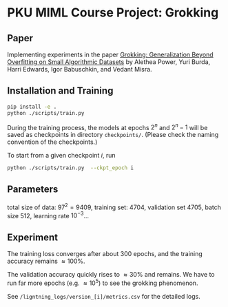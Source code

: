 # PKU MIML Course Project: Grokking

## Paper

Implementing experiments in the paper [Grokking: Generalization Beyond Overfitting on Small Algorithmic Datasets](https://arxiv.org/abs/2201.02177) by Alethea Power, Yuri Burda, Harri Edwards, Igor Babuschkin, and Vedant Misra.

## Installation and Training

```bash
pip install -e .
python ./scripts/train.py
```

During the training process, the models at epochs $2^n$ and $2^n-1$ will be saved as checkpoints in directory `checkpoints/`. (Please check the naming convention of the checkpoints.)

To start from a given checkpoint $i$, run
```bash
python ./scripts/train.py  --ckpt_epoch i
```

## Parameters
total size of data: $97^2 = 9409$, training set: $4704$, validation set $4705$, batch size $512$, learning rate $10^{-3}$...

## Experiment
The training loss converges after about $300$ epochs, and the training accuracy remains $\approx 100\%$.

The validation accuracy quickly rises to $\approx 30\%$ and remains. We have to run far more epochs (e.g. $\approx 10^5$) to see the grokking phenomenon.

See `/ligntning_logs/version_[i]/metrics.csv` for the detailed logs.